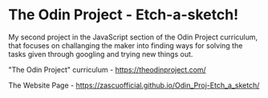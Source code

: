 # The Odin Project - Etch-a-sketch!

My second project in the JavaScript section of the Odin Project curriculum, that focuses on challanging the maker into finding ways for solving the tasks given  through googling and trying new things out.

"The Odin Project" curriculum - https://theodinproject.com/

The Website Page - https://zascuofficial.github.io/Odin_Proj-Etch_a_sketch/
